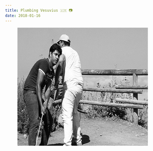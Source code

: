 ```yaml
---
title: Plumbing Vesuvius 🇮🇹 📷
date: 2018-01-16
---
```


<center><figure class="kg-card kg-image-card"><img src="/img/91PlumbingVesuvius------.jpg" class="kg-image" alt loading="lazy" width="576" height="384"></figure></center>